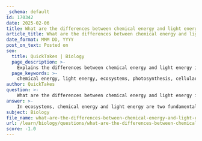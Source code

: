 ```yaml
---
_schema: default
id: 170342
date: 2025-02-06
title: What are the differences between chemical energy and light energy in ecosystems, and how are they converted?
article_title: What are the differences between chemical energy and light energy in ecosystems, and how are they converted?
date_format: MMM DD, YYYY
post_on_text: Posted on
seo:
  title: QuickTakes | Biology
  page_description: >-
    Explains the differences between chemical energy and light energy in ecosystems, their sources, functions, and the conversion processes of photosynthesis and cellular respiration.
  page_keywords: >-
    chemical energy, light energy, ecosystems, photosynthesis, cellular respiration, energy conversion, primary producers, chlorophyll, glucose, ATP, ecological processes, electromagnetic radiation, sunlight, energy flow
author: QuickTakes
question: >-
    What are the differences between chemical energy and light energy in ecosystems, and how are they converted?
answer: >-
    In ecosystems, chemical energy and light energy are two fundamental forms of energy that play crucial roles in sustaining life and driving ecological processes. Here are the key differences between them and how they are converted:\n\n### Differences Between Chemical Energy and Light Energy\n\n1. **Nature of Energy**:\n   - **Light Energy**: This is the energy carried by light waves, primarily from the sun. It is a form of electromagnetic radiation that can be harnessed by organisms, particularly plants, during photosynthesis.\n   - **Chemical Energy**: This is the energy stored in the bonds of chemical compounds, such as carbohydrates, fats, and proteins. It is released during chemical reactions, particularly during cellular respiration.\n\n2. **Source**:\n   - **Light Energy**: The primary source of light energy in ecosystems is sunlight. It is essential for photosynthesis, where plants convert solar energy into chemical energy.\n   - **Chemical Energy**: This energy is derived from the conversion of light energy (in photosynthesis) or from the breakdown of organic matter (in cellular respiration).\n\n3. **Function in Ecosystems**:\n   - **Light Energy**: It initiates the process of photosynthesis, which is the foundation of energy flow in most ecosystems. It is essential for the growth of primary producers (plants, algae).\n   - **Chemical Energy**: It serves as a fuel for all living organisms. It is utilized by consumers (herbivores, carnivores) and decomposers to perform biological functions and maintain life.\n\n### Conversion Processes\n\n1. **Photosynthesis**:\n   - In photosynthesis, light energy is captured by chlorophyll in the chloroplasts of plant cells. This process occurs in two main stages:\n     - **Light-Dependent Reactions**: These reactions take place in the thylakoid membranes, where chlorophyll absorbs sunlight and converts it into chemical energy in the form of ATP and NADPH. Water is split, releasing oxygen as a byproduct.\n     - **Calvin Cycle**: This stage occurs in the stroma of the chloroplasts, where the chemical energy (ATP and NADPH) is used to convert carbon dioxide into glucose, a carbohydrate that stores chemical energy.\n\n2. **Cellular Respiration**:\n   - In cellular respiration, organisms convert the chemical energy stored in glucose into usable energy (ATP). This process involves several steps:\n     - **Glycolysis**: Glucose is broken down into pyruvate, producing a small amount of ATP.\n     - **Krebs Cycle**: Pyruvate is further broken down, releasing carbon dioxide and transferring energy to electron carriers.\n     - **Electron Transport Chain**: The energy from electron carriers is used to produce a large amount of ATP, with oxygen acting as the final electron acceptor, forming water.\n\n### Summary\nIn summary, light energy is essential for initiating the process of photosynthesis, which converts it into chemical energy stored in organic compounds. This chemical energy is then utilized by various organisms through cellular respiration to perform work and sustain life. The flow of energy in ecosystems is tightly linked to these processes, highlighting the importance of both light and chemical energy in maintaining ecosystem dynamics.
subject: Biology
file_name: what-are-the-differences-between-chemical-energy-and-light-energy-in-ecosystems-and-how-are-they-converted.md
url: /learn/biology/questions/what-are-the-differences-between-chemical-energy-and-light-energy-in-ecosystems-and-how-are-they-converted
score: -1.0
---
```


&nbsp;